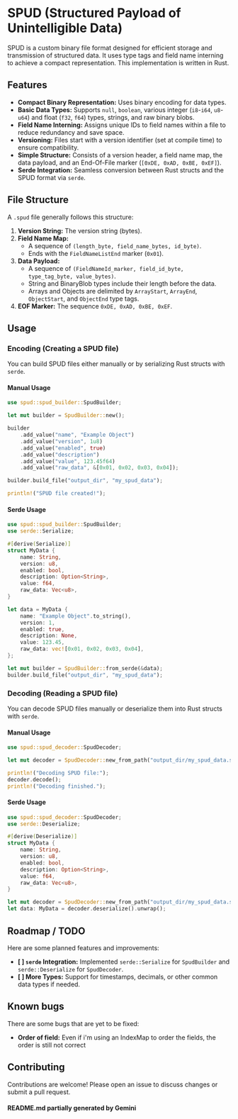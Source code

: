 
# SPUD (Structured Payload of Unintelligible Data)

SPUD is a custom binary file format designed for efficient storage and transmission of structured data. It uses type tags and field name interning to achieve a compact representation. This implementation is written in Rust.

## Features

* **Compact Binary Representation:** Uses binary encoding for data types.
* **Basic Data Types:** Supports `null`, `boolean`, various integer (`i8`-`i64`, `u8`-`u64`) and float (`f32`, `f64`) types, strings, and raw binary blobs.
* **Field Name Interning:** Assigns unique IDs to field names within a file to reduce redundancy and save space.
* **Versioning:** Files start with a version identifier (set at compile time) to ensure compatibility.
* **Simple Structure:** Consists of a version header, a field name map, the data payload, and an End-Of-File marker (`[0xDE, 0xAD, 0xBE, 0xEF]`).
* **Serde Integration:** Seamless conversion between Rust structs and the SPUD format via `serde`.

## File Structure

A `.spud` file generally follows this structure:

1.  **Version String:** The version string (bytes).
2.  **Field Name Map:**
    * A sequence of `(length_byte, field_name_bytes, id_byte)`.
    * Ends with the `FieldNameListEnd` marker (`0x01`).
3.  **Data Payload:**
    * A sequence of `(FieldNameId_marker, field_id_byte, type_tag_byte, value_bytes)`.
    * String and BinaryBlob types include their length before the data.
    * Arrays and Objects are delimited by `ArrayStart`, `ArrayEnd`, `ObjectStart`, and `ObjectEnd` type tags.
4.  **EOF Marker:** The sequence `0xDE, 0xAD, 0xBE, 0xEF`.

## Usage

### Encoding (Creating a SPUD file)

You can build SPUD files either manually or by serializing Rust structs with `serde`.

#### Manual Usage

```rust
use spud::spud_builder::SpudBuilder;

let mut builder = SpudBuilder::new();

builder
    .add_value("name", "Example Object")
    .add_value("version", 1u8)
    .add_value("enabled", true)
    .add_value("description")
    .add_value("value", 123.45f64)
    .add_value("raw_data", &[0x01, 0x02, 0x03, 0x04]);

builder.build_file("output_dir", "my_spud_data");

println!("SPUD file created!");
```

#### Serde Usage

```rust
use spud::spud_builder::SpudBuilder;
use serde::Serialize;

#[derive(Serialize)]
struct MyData {
    name: String,
    version: u8,
    enabled: bool,
    description: Option<String>,
    value: f64,
    raw_data: Vec<u8>,
}

let data = MyData {
    name: "Example Object".to_string(),
    version: 1,
    enabled: true,
    description: None,
    value: 123.45,
    raw_data: vec![0x01, 0x02, 0x03, 0x04],
};

let mut builder = SpudBuilder::from_serde(&data);
builder.build_file("output_dir", "my_spud_data");
```

### Decoding (Reading a SPUD file)

You can decode SPUD files manually or deserialize them into Rust structs with `serde`.

#### Manual Usage

```rust
use spud::spud_decoder::SpudDecoder;

let mut decoder = SpudDecoder::new_from_path("output_dir/my_spud_data.spud");

println!("Decoding SPUD file:");
decoder.decode();
println!("Decoding finished.");
```

#### Serde Usage

```rust
use spud::spud_decoder::SpudDecoder;
use serde::Deserialize;

#[derive(Deserialize)]
struct MyData {
    name: String,
    version: u8,
    enabled: bool,
    description: Option<String>,
    value: f64,
    raw_data: Vec<u8>,
}

let mut decoder = SpudDecoder::new_from_path("output_dir/my_spud_data.spud");
let data: MyData = decoder.deserialize().unwrap();
```

## Roadmap / TODO

Here are some planned features and improvements:

* **[ ] `serde` Integration:** Implemented `serde::Serialize` for `SpudBuilder` and `serde::Deserialize` for `SpudDecoder`.
* **[ ] More Types:** Support for timestamps, decimals, or other common data types if needed.

## Known bugs

There are some bugs that are yet to be fixed:
 * **Order of field:** Even if i'm using an IndexMap to order the fields, the order is still not correct

## Contributing

Contributions are welcome! Please open an issue to discuss changes or submit a pull request.

#### README.md partially generated by Gemini
